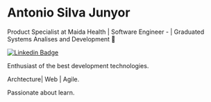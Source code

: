 # Antonio Silva Junyor 

Product Specialist at Maida Health | Software Engineer - | Graduated Systems Analises and Development :tada:
 
[![Linkedin Badge](https://img.shields.io/badge/-Antonio%20Silva%20Junyor-A16AE8?style=flat-square&logo=Linkedin&logoColor=white&link=https://www.linkedin.com/in/antonio-silva-junyor-9344a1a0//)](https://www.linkedin.com/in/antonio-silva-junyor-9344a1a0//) 


Enthusiast of the best development technologies.

Archtecture| Web | Agile.

Passionate about learn.







